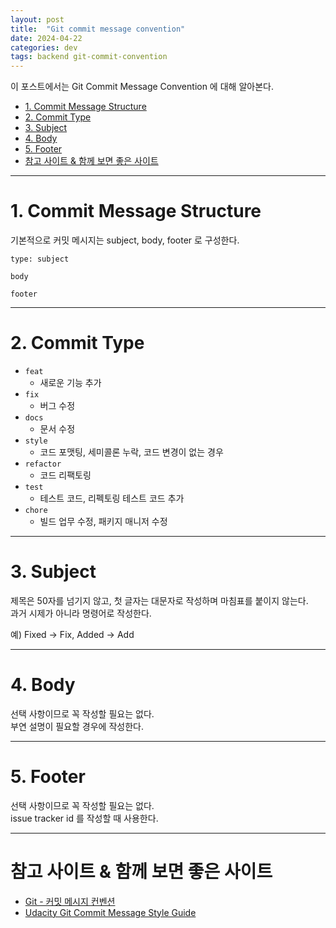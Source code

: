 ```yaml
---
layout: post
title:  "Git commit message convention"
date: 2024-04-22
categories: dev
tags: backend git-commit-convention
---
```


이 포스트에서는 Git Commit Message Convention 에 대해 알아본다.


<!-- TOC -->
* [1. Commit Message Structure](#1-commit-message-structure)
* [2. Commit Type](#2-commit-type)
* [3. Subject](#3-subject)
* [4. Body](#4-body)
* [5. Footer](#5-footer)
* [참고 사이트 & 함께 보면 좋은 사이트](#참고-사이트--함께-보면-좋은-사이트)
<!-- TOC -->

---

# 1. Commit Message Structure

기본적으로 커밋 메시지는 subject, body, footer 로 구성한다.

```text
type: subject

body

footer
```

---

# 2. Commit Type

- `feat`
  - 새로운 기능 추가
- `fix`
  - 버그 수정
- `docs`
  - 문서 수정
- `style`
  - 코드 포맷팅, 세미콜론 누락, 코드 변경이 없는 경우
- `refactor`
  - 코드 리팩토링
- `test`
  - 테스트 코드, 리펙토링 테스트 코드 추가
- `chore`
  - 빌드 업무 수정, 패키지 매니저 수정

---

# 3. Subject

제목은 50자를 넘기지 않고, 첫 글자는 대문자로 작성하며 마침표를 붙이지 않는다.    
과거 시제가 아니라 명령어로 작성한다.

예) Fixed → Fix, Added → Add

---

# 4. Body

선택 사항이므로 꼭 작성할 필요는 없다.  
부연 설명이 필요할 경우에 작성한다.

---

# 5. Footer

선택 사항이므로 꼭 작성할 필요는 없다.  
issue tracker id 를 작성할 때 사용한다.

---

# 참고 사이트 & 함께 보면 좋은 사이트

* [Git - 커밋 메시지 컨벤션](https://doublesprogramming.tistory.com/256)
* [Udacity Git Commit Message Style Guide](https://udacity.github.io/git-styleguide/)